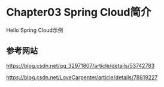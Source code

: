 # Chapter03 Spring Cloud简介

Hello Spring Cloud示例

## 参考网站
https://blog.csdn.net/qq_32971807/article/details/53742783

https://blog.csdn.net/LoveCarpenter/article/details/78819227

